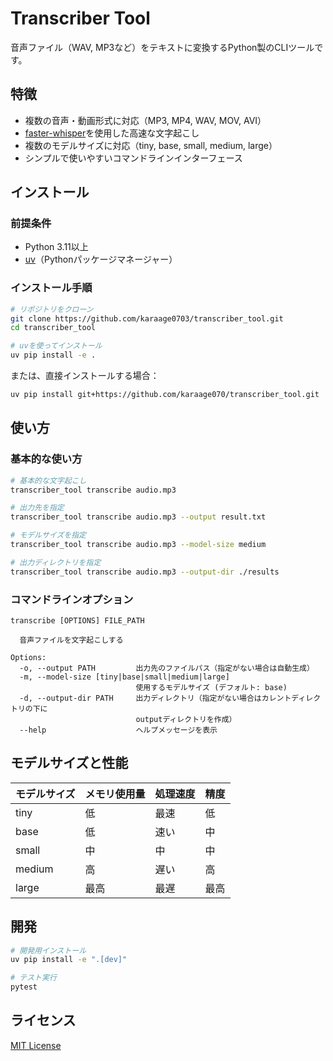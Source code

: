 # Transcriber Tool

音声ファイル（WAV, MP3など）をテキストに変換するPython製のCLIツールです。

## 特徴

- 複数の音声・動画形式に対応（MP3, MP4, WAV, MOV, AVI）
- [faster-whisper](https://github.com/guillaumekln/faster-whisper)を使用した高速な文字起こし
- 複数のモデルサイズに対応（tiny, base, small, medium, large）
- シンプルで使いやすいコマンドラインインターフェース

## インストール

### 前提条件

- Python 3.11以上
- [uv](https://github.com/astral-sh/uv)（Pythonパッケージマネージャー）

### インストール手順

```bash
# リポジトリをクローン
git clone https://github.com/karaage0703/transcriber_tool.git
cd transcriber_tool

# uvを使ってインストール
uv pip install -e .
```

または、直接インストールする場合：

```bash
uv pip install git+https://github.com/karaage070/transcriber_tool.git
```

## 使い方

### 基本的な使い方

```bash
# 基本的な文字起こし
transcriber_tool transcribe audio.mp3

# 出力先を指定
transcriber_tool transcribe audio.mp3 --output result.txt

# モデルサイズを指定
transcriber_tool transcribe audio.mp3 --model-size medium

# 出力ディレクトリを指定
transcriber_tool transcribe audio.mp3 --output-dir ./results
```

### コマンドラインオプション

```
transcribe [OPTIONS] FILE_PATH

  音声ファイルを文字起こしする

Options:
  -o, --output PATH         出力先のファイルパス（指定がない場合は自動生成）
  -m, --model-size [tiny|base|small|medium|large]
                            使用するモデルサイズ (デフォルト: base)
  -d, --output-dir PATH     出力ディレクトリ（指定がない場合はカレントディレクトリの下に
                            outputディレクトリを作成）
  --help                    ヘルプメッセージを表示
```

## モデルサイズと性能

| モデルサイズ | メモリ使用量 | 処理速度 | 精度 |
|------------|------------|---------|------|
| tiny       | 低         | 最速     | 低   |
| base       | 低         | 速い     | 中   |
| small      | 中         | 中       | 中   |
| medium     | 高         | 遅い     | 高   |
| large      | 最高       | 最遅     | 最高 |

## 開発

```bash
# 開発用インストール
uv pip install -e ".[dev]"

# テスト実行
pytest
```

## ライセンス

[MIT License](LICENSE)